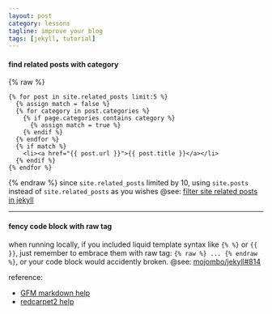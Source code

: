 ```yaml
---
layout: post
category: lessons
tagline: improve your blog
tags: [jekyll, tutorial]
---
```

#### find related posts with category

<!--excerpt:end-->
{% raw %}
```
{% for post in site.related_posts limit:5 %}
  {% assign match = false %}
  {% for category in post.categories %}
    {% if page.categories contains category %}
      {% assign match = true %}
    {% endif %}
  {% endfor %}
  {% if match %}
    <li><a href="{{ post.url }}">{{ post.title }}</a></li>
  {% endif %}                       
{% endfor %}
```
{% endraw %}
since `site.related_posts` limited by 10, using `site.posts` instead of `site.related_posts` as you wishes
@see: [filter site related posts in jekyll](http://stackoverflow.com/questions/10906574/filter-site-related-posts-in-jekyll)

---

#### fency code block with raw tag

when running locally, if you included liquid template syntax like <code>&#123;% %}</code> or <code>&#123;{ }}</code>, just remember to embrace them with raw tag: <code>&#123;% raw %} ... &#123;% endraw %}</code>, or your code block would accidently broken.
@see: [mojombo/jekyll#814](https://github.com/mojombo/jekyll/issues/814)

reference:
+ [GFM markdown help](https://help.github.com/articles/github-flavored-markdown)
+ [redcarpet2 help](https://github.com/vmg/redcarpet/blob/master/README.markdown)

